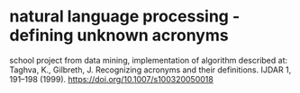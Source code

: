 # natural language processing - defining unknown acronyms
school project from data mining, implementation of algorithm described at:
Taghva, K., Gilbreth, J. Recognizing acronyms and their definitions. IJDAR 1, 191–198 (1999). https://doi.org/10.1007/s100320050018
